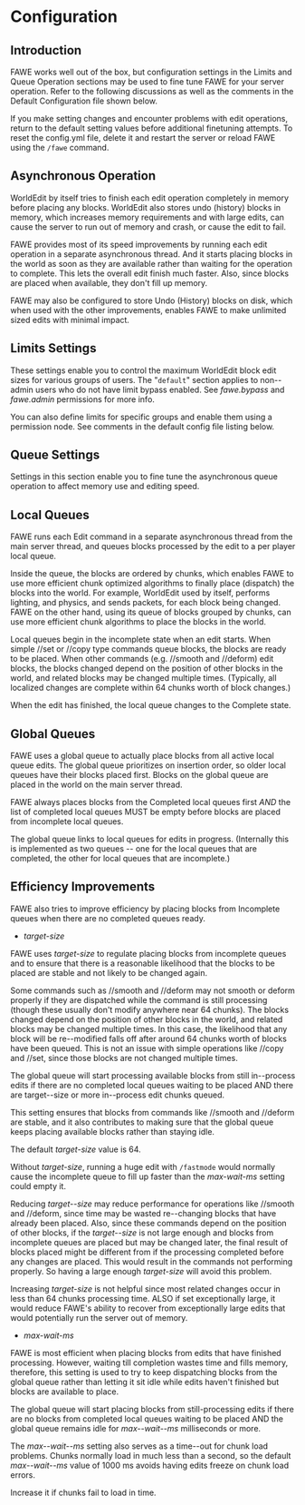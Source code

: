 # Configuration

## Introduction

FAWE works well out of the box, but configuration settings in the Limits and Queue Operation sections may be used to fine tune FAWE for your server operation. Refer to the following discussions as well as the comments in the Default Configuration file shown below.

If you make setting changes and encounter problems with edit operations, return to the default setting values before additional finetuning attempts.  To reset the config.yml file, delete it and restart the server or reload FAWE using the `/fawe` command.

## Asynchronous Operation

WorldEdit by itself tries to finish each edit operation completely in memory before placing any blocks. WorldEdit also stores undo (history) blocks in memory, which increases memory requirements and with large edits, can cause the server to run out of memory and crash, or cause the edit to fail.

FAWE provides most of its speed improvements by running each edit operation in a separate asynchronous thread.  And it starts placing blocks in the world as soon as they are available rather than waiting for the operation to complete.  This lets the overall edit finish much faster. Also, since blocks are placed when available, they don't fill up memory.

FAWE may also be configured to store Undo (History) blocks on disk, which when used with the other improvements, enables FAWE to make unlimited sized edits with minimal impact.

## Limits Settings

These settings enable you to control the maximum WorldEdit block edit sizes for various groups of users. The "`default`" section applies to non--admin users who do not have limit bypass enabled. See *fawe.bypass* and *fawe.admin* permissions for more info.

You can also define limits for specific groups and enable them using a permission node. See comments in the default config file listing below.

## Queue Settings

Settings in this section enable you to fine tune the asynchronous queue operation to affect memory use and editing speed.

## Local Queues

FAWE runs each Edit command in a separate asynchronous thread from the main server thread, and queues blocks processed by the edit to a per player local queue.

Inside the queue, the blocks are ordered by chunks, which enables FAWE to use more efficient chunk optimized algorithms to finally place (dispatch) the blocks into the world. For example, WorldEdit used by itself, performs lighting, and physics, and sends packets, for each block being changed.  FAWE on the other hand, using its queue of blocks grouped by chunks, can use more efficient chunk algorithms to place the blocks in the world.

Local queues begin in the incomplete state when an edit starts. When simple //set or //copy type commands queue blocks, the blocks are ready to be placed.  When other commands (e.g. //smooth and //deform) edit blocks, the blocks changed depend on the position of other blocks in the world, and related blocks may be changed multiple times. (Typically, all localized changes are complete within 64 chunks worth of block changes.)

When the edit has finished, the local queue changes to the Complete state.

## Global Queues

FAWE uses a global queue to actually place blocks from all active local queue edits.  The global queue prioritizes on insertion order, so older local queues have their blocks placed first. Blocks on the global queue are placed in the world on the main server thread.

FAWE always places blocks from the Completed local queues first *AND* the list of completed local queues MUST be empty before blocks are placed from incomplete local queues.

The global queue links to local queues for edits in progress.  (Internally this is implemented as two queues -- one for the local queues that are completed, the other for local queues that are incomplete.)

## Efficiency Improvements

FAWE also tries to improve efficiency by placing blocks from Incomplete queues when there are no completed queues ready.

- *target-size*

FAWE uses *target-size* to regulate placing blocks from incomplete queues and to ensure that there is a reasonable likelihood that the blocks to be placed are stable and not likely to be changed again.

Some commands such as //smooth and //deform may not smooth or deform properly if they are dispatched while the command is still processing (though these usually don't modify anywhere near 64 chunks).  The blocks changed depend on the position of other blocks in the world, and related blocks may be changed multiple times.  In this case, the likelihood that any block will be re--modified falls off after around 64 chunks worth of blocks have been queued. This is not an issue with simple operations like //copy and //set, since those blocks are not changed multiple times.

The global queue will start processing available blocks from still in--process edits if there are no completed local queues waiting to be placed AND there are target--size or more in--process edit chunks queued.

This setting ensures that blocks from commands like //smooth and //deform are stable, and it also contributes to making sure that the global queue keeps placing available blocks rather than staying idle.

The default *target-size* value is 64.

Without *target-size*, running a huge edit with `/fastmode` would normally cause the incomplete queue to fill up faster than the *max-wait-ms* setting could empty it.

Reducing *target--size* may reduce performance for operations like //smooth and //deform, since time may be wasted re--changing blocks that have already been placed.  Also, since these commands depend on the position of other blocks, if the *target--size* is not large enough and blocks from incomplete queues are placed but may be changed later, the final result of blocks placed might be different from if the processing completed before any changes are placed. This would result in the commands not performing properly.   So having a large enough *target-size* will avoid this problem.

Increasing *target-size* is not helpful since most related changes occur in less than 64 chunks processing time. ALSO if set exceptionally large, it would reduce FAWE's ability to recover from exceptionally large edits that would potentially run the server out of memory.

- *max-wait-ms*

FAWE is most efficient when placing blocks from edits that have finished processing.  However, waiting till completion wastes time and fills memory, therefore, this setting is used to try to keep dispatching blocks from the global queue rather than letting it sit idle while edits haven't finished but blocks are available to place.

The global queue will start placing blocks from still-processing edits if there are no blocks from completed local queues waiting to be placed AND the global queue remains idle for *max--wait--ms* milliseconds or more.

The *max--wait--ms* setting also serves as a time--out for chunk load problems.  Chunks normally load in much less than a second, so the default *max--wait--ms* value of 1000 ms avoids having edits freeze on chunk load errors.

Increase it if chunks fail to load in time.
